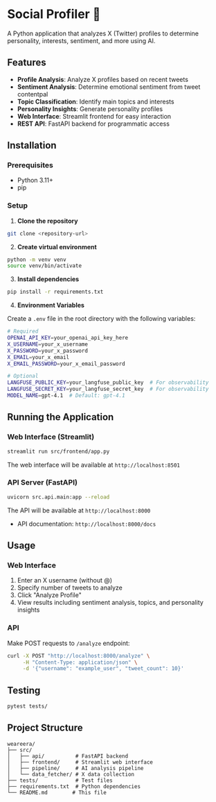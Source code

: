 # Social Profiler 🤖

A Python application that analyzes X (Twitter) profiles to determine personality, interests, sentiment, and more using AI.

## Features

- **Profile Analysis**: Analyze X profiles based on recent tweets
- **Sentiment Analysis**: Determine emotional sentiment from tweet contentpal
- **Topic Classification**: Identify main topics and interests
- **Personality Insights**: Generate personality profiles
- **Web Interface**: Streamlit frontend for easy interaction
- **REST API**: FastAPI backend for programmatic access

## Installation

### Prerequisites

- Python 3.11+
- pip

### Setup

1. **Clone the repository**
```bash
git clone <repository-url>
```

2. **Create virtual environment**
```bash
python -m venv venv
source venv/bin/activate  
```

3. **Install dependencies**
```bash
pip install -r requirements.txt
```

4. **Environment Variables**

Create a `.env` file in the root directory with the following variables:

```bash
# Required
OPENAI_API_KEY=your_openai_api_key_here
X_USERNAME=your_x_username
X_PASSWORD=your_x_password
X_EMAIL=your_x_email
X_EMAIL_PASSWORD=your_x_email_password

# Optional
LANGFUSE_PUBLIC_KEY=your_langfuse_public_key  # For observability
LANGFUSE_SECRET_KEY=your_langfuse_secret_key  # For observability
MODEL_NAME=gpt-4.1  # Default: gpt-4.1
```

## Running the Application

### Web Interface (Streamlit)

```bash
streamlit run src/frontend/app.py
```

The web interface will be available at `http://localhost:8501`

### API Server (FastAPI)

```bash
uvicorn src.api.main:app --reload
```

The API will be available at `http://localhost:8000`
- API documentation: `http://localhost:8000/docs`

## Usage

### Web Interface
1. Enter an X username (without @)
2. Specify number of tweets to analyze
3. Click "Analyze Profile"
4. View results including sentiment analysis, topics, and personality insights

### API
Make POST requests to `/analyze` endpoint:

```bash
curl -X POST "http://localhost:8000/analyze" \
     -H "Content-Type: application/json" \
     -d '{"username": "example_user", "tweet_count": 10}'
```

## Testing

```bash
pytest tests/
```

## Project Structure

```
weareera/
├── src/
│   ├── api/          # FastAPI backend
│   ├── frontend/     # Streamlit web interface
│   ├── pipeline/     # AI analysis pipeline
│   └── data_fetcher/ # X data collection
├── tests/            # Test files
├── requirements.txt  # Python dependencies
└── README.md        # This file
``` 